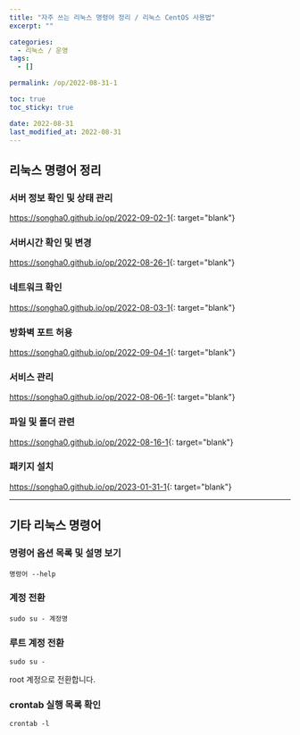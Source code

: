```yaml
---
title: "자주 쓰는 리눅스 명령어 정리 / 리눅스 CentOS 사용법"
excerpt: ""

categories:
  - 리눅스 / 운영
tags:
  - []

permalink: /op/2022-08-31-1

toc: true
toc_sticky: true

date: 2022-08-31
last_modified_at: 2022-08-31
---
```


## 리눅스 명령어 정리

### 서버 정보 확인 및 상태 관리
<https://songha0.github.io/op/2022-09-02-1>{: target="blank"}

### 서버시간 확인 및 변경
<https://songha0.github.io/op/2022-08-26-1>{: target="blank"}

### 네트워크 확인
<https://songha0.github.io/op/2022-08-03-1>{: target="blank"}

### 방화벽 포트 허용
<https://songha0.github.io/op/2022-09-04-1>{: target="blank"}

### 서비스 관리
<https://songha0.github.io/op/2022-08-06-1>{: target="blank"}

### 파일 및 폴더 관련
<https://songha0.github.io/op/2022-08-16-1>{: target="blank"}

### 패키지 설치
<https://songha0.github.io/op/2023-01-31-1>{: target="blank"}

---

## 기타 리눅스 명령어

### 명령어 옵션 목록 및 설명 보기
```
명령어 --help
```

### 계정 전환
```
sudo su - 계정명
```

### 루트 계정 전환
```
sudo su -
```
root 계정으로 전환합니다.

### crontab 실행 목록 확인
```
crontab -l
```